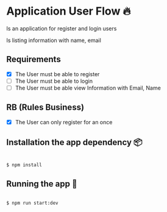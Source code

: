 # Application User Flow 🔥

Is an application for register and login users

Is listing information with name, email 


## Requirements

- [x] The User must be able to register 
- [ ] The User must be able to login 
- [ ] The User must be able view Information with Email, Name

## RB (Rules Business)

- [x] The User can only register for an once


## Installation the app dependency 📦

```bash

$ npm install

```

## Running the app 🚀

```bash

$ npm run start:dev

```
